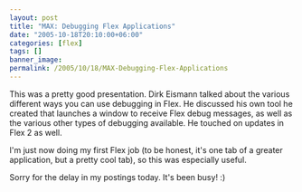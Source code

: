 ```yaml
---
layout: post
title: "MAX: Debugging Flex Applications"
date: "2005-10-18T20:10:00+06:00"
categories: [flex]
tags: []
banner_image: 
permalink: /2005/10/18/MAX-Debugging-Flex-Applications
---
```


This was a pretty good presentation. Dirk Eismann talked about the various different ways you can use debugging in Flex. He discussed his own tool he created that launches a window to receive Flex debug messages, as well as the various other types of debugging available. He touched on updates in Flex 2 as well. 

I'm just now doing my first Flex job (to be honest, it's one tab of a greater application, but a pretty cool tab), so this was especially useful.

Sorry for the delay in my postings today. It's been busy! :)